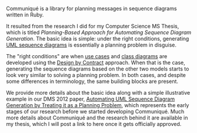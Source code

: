 Communiqué is a library for planning messages in sequence diagrams written in
Ruby.

It resulted from the research I did for my Computer Science MS Thesis, which is
titled *Planning-Based Approach for Automating Sequence Diagram Generation*.
The basic idea is simple: under the right conditions, generating [UML sequence
diagrams][sd] is essentially a planning problem in disguise.

The "right conditions" are when [use cases][uc] and [class diagrams][cd] are
developed using the [Design by Contract][dbc] approach. When that is the case,
generating the sequence diagrams based on the other two models starts to look
very similar to solving a planning problem. In both cases, and despite some
differences in terminology, the same building blocks are present.

We provide more details about the basic idea along with a simple illustrative
example in our DMS 2012 paper, [Automating UML Sequence Diagram Generation by
Treating it as a Planning Problem][dms], which represents the early stages of
our research before we started developing Communiqué. Much more details about
Communiqué and the research behind it are available in my thesis, which I will
post a link to here once it gets officially approved.


[sd]: https://en.wikipedia.org/wiki/Sequence_diagram
[uc]: https://en.wikipedia.org/wiki/Use_case
[cd]: https://en.wikipedia.org/wiki/Class_diagram
[dbc]: https://en.wikipedia.org/wiki/Design_by_contract
[dms]: http://www.ksi.edu/seke/Proceedings/dms/DMS2012_Proceedings.pdf#page=141
